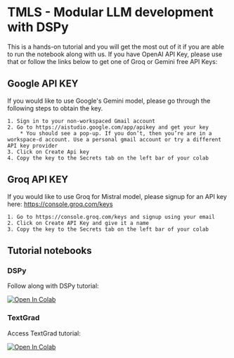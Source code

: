 # TMLS - Modular LLM development with DSPy

This is a hands-on tutorial and you will get the most out of it if you are able to run the notebook along with us. If you have OpenAI API Key, please use that or follow the links below to get one of Groq or Gemini free API Keys:


## Google API KEY
If you would like to use Google's Gemini model, please go through the following steps to obtain the key.

    1. Sign in to your non-workspaced Gmail account
    2. Go to https://aistudio.google.com/app/apikey and get your key
        * You should see a pop-up. If you don’t, then you’re are in a workspace-d account. Use a personal gmail account or try a different API key provider
    3. Click on Create Api key
    4. Copy the key to the Secrets tab on the left bar of your colab


## Groq API KEY
If you would like to use Groq for Mistral model, please signup for an API key here: https://console.groq.com/keys

    1. Go to https://console.groq.com/keys and signup using your email
    2. Click on Create API Key and give it a name
    3. Copy the key to the Secrets tab on the left bar of your colab

## Tutorial notebooks

### DSPy
Follow along with DSPy tutorial:

[![Open In Colab](https://colab.research.google.com/assets/colab-badge.svg)](https://colab.research.google.com/drive/1D8hx5VTve5ZdSDXjMOYwSJ3Jv402NYfc?usp=sharing)

### TextGrad
Access TextGrad tutorial: 

[![Open In Colab](https://colab.research.google.com/assets/colab-badge.svg)](https://colab.research.google.com/drive/16mAeLKczf4wxBhPSJT7KnMcwftjX9QQy?usp=sharing)



